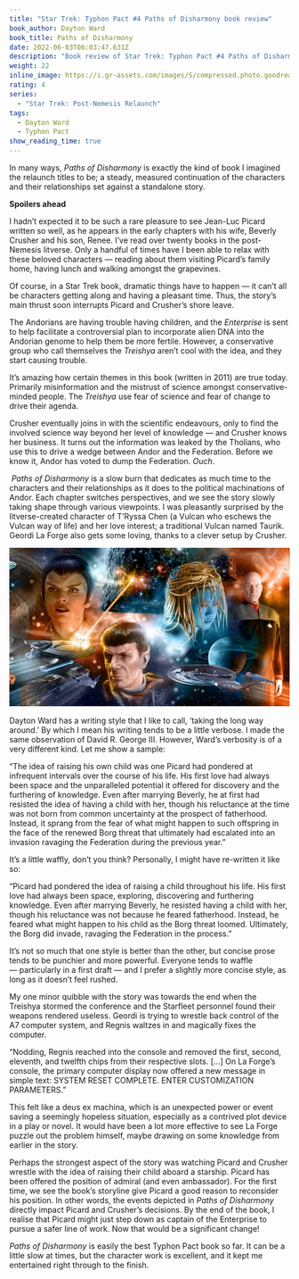 ```yaml
---
title: "Star Trek: Typhon Pact #4 Paths of Disharmony book review"
book_author: Dayton Ward
book_title: Paths of Disharmony
date: 2022-06-03T06:03:47.631Z
description: "Book review of Star Trek: Typhon Pact #4 Paths of Disharmony by Dayton Ward"
weight: 22
inline_image: https://i.gr-assets.com/images/S/compressed.photo.goodreads.com/books/1428347491l/8323199.jpg
rating: 4
series:
  - "Star Trek: Post-Nemesis Relaunch"
tags:
  - Dayton Ward
  - Typhon Pact
show_reading_time: true
---
```

In many ways, *Paths of Disharmony* is exactly the kind of book I imagined the relaunch titles to be; a steady, measured continuation of the characters and their relationships set against a standalone story. 

**Spoilers ahead**

<!--more-->

I hadn’t expected it to be such a rare pleasure to see Jean-Luc Picard written so well, as he appears in the early chapters with his wife, Beverly Crusher and his son, Renee. I’ve read over twenty books in the post-Nemesis litverse. Only a handful of times have I been able to relax with these beloved characters — reading about them visiting Picard’s family home, having lunch and walking amongst the grapevines.

Of course, in a Star Trek book, dramatic things have to happen — it can’t all be characters getting along and having a pleasant time. Thus, the story’s main thrust soon interrupts Picard and Crusher’s shore leave. 

The Andorians are having trouble having children, and the *Enterprise* is sent to help facilitate a controversial plan to incorporate alien DNA into the Andorian genome to help them be more fertile. However, a conservative group who call themselves the *Treishya* aren’t cool with the idea, and they start causing trouble.

It’s amazing how certain themes in this book (written in 2011) are true today. Primarily misinformation and the mistrust of science amongst conservative-minded people. The *Treishya* use fear of science and fear of change to drive their agenda. 

Crusher eventually joins in with the scientific endeavours, only to find the involved science way beyond her level of knowledge — and Crusher knows her business. It turns out the information was leaked by the Tholians, who use this to drive a wedge between Andor and the Federation. Before we know it, Andor has voted to dump the Federation. *Ouch*.

 *Paths of Disharmony* is a slow burn that dedicates as much time to the characters and their relationships as it does to the political machinations of Andor. Each chapter switches perspectives, and we see the story slowly taking shape through various viewpoints. I was pleasantly surprised by the litverse-created character of T’Ryssa Chen (a Vulcan who eschews the Vulcan way of life) and her love interest; a traditional Vulcan named Taurik. Geordi La Forge also gets some loving, thanks to a clever setup by Crusher.

![Typhon Pact Paths of Disharmony](/uploads/typhon_pact_paths_disharmony.jpeg)

Dayton Ward has a writing style that I like to call, ‘taking the long way around.’ By which I mean his writing tends to be a little verbose. I made the same observation of David R. George III. However, Ward’s verbosity is of a very different kind. Let me show a sample:

“The idea of raising his own child was one Picard had pondered at infrequent intervals over the course of his life. His first love had always been space and the unparalleled potential it offered for discovery and the furthering of knowledge. Even after marrying Beverly, he at first had resisted the idea of having a child with her, though his reluctance at the time was not born from common uncertainty at the prospect of fatherhood. Instead, it sprang from the fear of what might happen to such offspring in the face of the renewed Borg threat that ultimately had escalated into an invasion ravaging the Federation during the previous year.”

It’s a little waffly, don’t you think? Personally, I might have re-written it like so:

“Picard had pondered the idea of raising a child throughout his life. His first love had always been space, exploring, discovering and furthering knowledge. Even after marrying Beverly, he resisted having a child with her, though his reluctance was not because he feared fatherhood. Instead, he feared what might happen to his child as the Borg threat loomed. Ultimately, the Borg did invade, ravaging the Federation in the process.”

It’s not so much that one style is better than the other, but concise prose tends to be punchier and more powerful. Everyone tends to waffle — particularly in a first draft — and I prefer a slightly more concise style, as long as it doesn’t feel rushed.

My one minor quibble with the story was towards the end when the Treishya stormed the conference and the Starfleet personnel found their weapons rendered useless. Geordi is trying to wrestle back control of the A7 computer system, and Regnis waltzes in and magically fixes the computer. 

“Nodding, Regnis reached into the console and removed the first, second, eleventh, and twelfth chips from their respective slots. \[…] On La Forge’s console, the primary computer display now offered a new message in simple text: SYSTEM RESET COMPLETE. ENTER CUSTOMIZATION PARAMETERS.”

This felt like a deus ex machina, which is an unexpected power or event saving a seemingly hopeless situation, especially as a contrived plot device in a play or novel. It would have been a lot more effective to see La Forge puzzle out the problem himself, maybe drawing on some knowledge from earlier in the story.

Perhaps the strongest aspect of the story was watching Picard and Crusher wrestle with the idea of raising their child aboard a starship. Picard has been offered the position of admiral (and even ambassador). For the first time, we see the book’s storyline give Picard a good reason to reconsider his position. In other words, the events depicted in *Paths of Disharmony* directly impact Picard and Crusher’s decisions. By the end of the book, I realise that Picard might just step down as captain of the Enterprise to pursue a safer line of work. Now that would be a significant change!

*Paths of Disharmony* is easily the best Typhon Pact book so far. It can be a little slow at times, but the character work is excellent, and it kept me entertained right through to the finish.